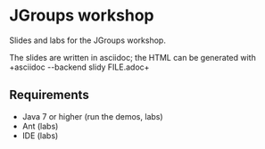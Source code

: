 JGroups workshop
================

Slides and labs for the JGroups workshop.

The slides are written in asciidoc; the HTML can be generated with
+asciidoc --backend slidy FILE.adoc+

Requirements
------------
* Java 7 or higher (run the demos, labs)
* Ant (labs)
* IDE (labs)
